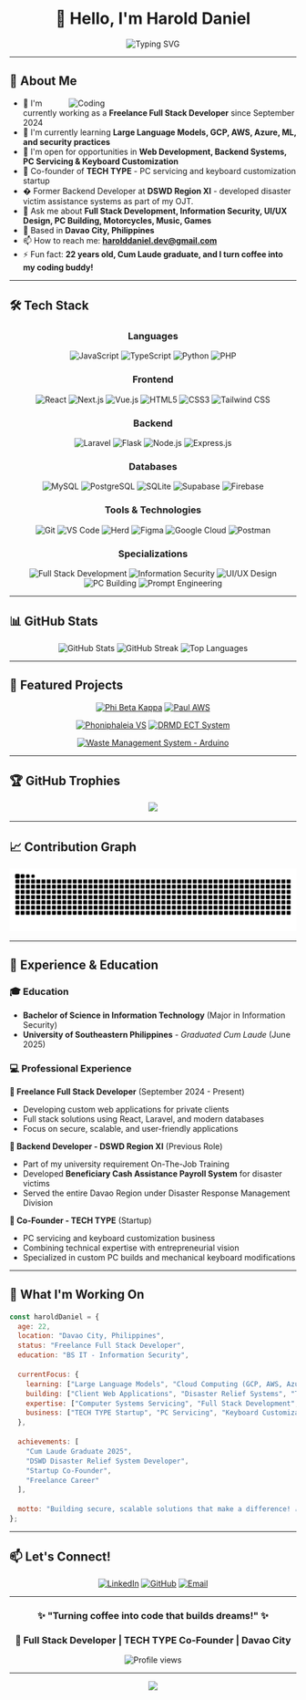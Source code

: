 ﻿<div align="center">
  
# 👋 Hello, I'm Harold Daniel

<img src="https://readme-typing-svg.demolab.com?font=Fira+Code&size=22&duration=3000&pause=1000&color=2E9EF7&center=true&vCenter=true&width=600&lines=Full+Stack+Web+Developer;Information+Security;Freelance+Developer;TECH+TYPE+Co-Founder;Backend+Systems+Developer" alt="Typing SVG" />

</div>

---

## 🚀 About Me

<img align="right" alt="Coding" width="400" src="https://cdn.dribbble.com/users/1162077/screenshots/3848914/programmer.gif">

- 🔭 I'm currently working as a **Freelance Full Stack Developer** since September 2024
- 🌱 I'm currently learning **Large Language Models, GCP, AWS, Azure, ML, and security practices**
- 👯 I'm open for opportunities in **Web Development, Backend Systems, PC Servicing & Keyboard Customization**
- 🏢 Co-founder of **TECH TYPE** - PC servicing and keyboard customization startup
- � Former Backend Developer at **DSWD Region XI** - developed disaster victim assistance systems as part of my OJT.
- 💬 Ask me about **Full Stack Development, Information Security, UI/UX Design, PC Building, Motorcycles, Music, Games**
- 📍 Based in **Davao City, Philippines**
- 📫 How to reach me: **harolddaniel.dev@gmail.com**
- ⚡ Fun fact: **22 years old, Cum Laude graduate, and I turn coffee into my coding buddy!**

---

## 🛠️ Tech Stack

<div align="center">

### Languages
![JavaScript](https://img.shields.io/badge/JavaScript-F7DF1E?style=for-the-badge&logo=javascript&logoColor=black)
![TypeScript](https://img.shields.io/badge/TypeScript-007ACC?style=for-the-badge&logo=typescript&logoColor=white)
![Python](https://img.shields.io/badge/Python-3776AB?style=for-the-badge&logo=python&logoColor=white)
![PHP](https://img.shields.io/badge/PHP-777BB4?style=for-the-badge&logo=php&logoColor=white)

### Frontend
![React](https://img.shields.io/badge/React-20232A?style=for-the-badge&logo=react&logoColor=61DAFB)
![Next.js](https://img.shields.io/badge/Next.js-000000?style=for-the-badge&logo=next.js&logoColor=white)
![Vue.js](https://img.shields.io/badge/Vue.js-35495E?style=for-the-badge&logo=vue.js&logoColor=4FC08D)
![HTML5](https://img.shields.io/badge/HTML5-E34F26?style=for-the-badge&logo=html5&logoColor=white)
![CSS3](https://img.shields.io/badge/CSS3-1572B6?style=for-the-badge&logo=css3&logoColor=white)
![Tailwind CSS](https://img.shields.io/badge/Tailwind_CSS-38B2AC?style=for-the-badge&logo=tailwind-css&logoColor=white)

### Backend
![Laravel](https://img.shields.io/badge/Laravel-FF2D20?style=for-the-badge&logo=laravel&logoColor=white)
![Flask](https://img.shields.io/badge/Flask-000000?style=for-the-badge&logo=flask&logoColor=white)
![Node.js](https://img.shields.io/badge/Node.js-43853D?style=for-the-badge&logo=node.js&logoColor=white)
![Express.js](https://img.shields.io/badge/Express.js-404D59?style=for-the-badge)

### Databases
![MySQL](https://img.shields.io/badge/MySQL-00000F?style=for-the-badge&logo=mysql&logoColor=white)
![PostgreSQL](https://img.shields.io/badge/PostgreSQL-316192?style=for-the-badge&logo=postgresql&logoColor=white)
![SQLite](https://img.shields.io/badge/SQLite-07405E?style=for-the-badge&logo=sqlite&logoColor=white)
![Supabase](https://img.shields.io/badge/Supabase-3ECF8E?style=for-the-badge&logo=supabase&logoColor=white)
![Firebase](https://img.shields.io/badge/Firebase-039BE5?style=for-the-badge&logo=firebase&logoColor=white)

### Tools & Technologies
![Git](https://img.shields.io/badge/Git-F05032?style=for-the-badge&logo=git&logoColor=white)
![VS Code](https://img.shields.io/badge/VS_Code-007ACC?style=for-the-badge&logo=visual-studio-code&logoColor=white)
![Herd](https://img.shields.io/badge/Herd-FF2D20?style=for-the-badge&logo=laravel&logoColor=white)
![Figma](https://img.shields.io/badge/Figma-F24E1E?style=for-the-badge&logo=figma&logoColor=white)
![Google Cloud](https://img.shields.io/badge/Google_Cloud-4285F4?style=for-the-badge&logo=google-cloud&logoColor=white)
![Postman](https://img.shields.io/badge/Postman-FF6C37?style=for-the-badge&logo=postman&logoColor=white)

### Specializations
![Full Stack Development](https://img.shields.io/badge/Full_Stack_Development-6C5CE7?style=for-the-badge&logo=code&logoColor=white)
![Information Security](https://img.shields.io/badge/Information_Security-FF6B6B?style=for-the-badge&logo=shield-alt&logoColor=white)
![UI/UX Design](https://img.shields.io/badge/UI%2FUX_Design-A0E7E5?style=for-the-badge&logo=figma&logoColor=black)
![PC Building](https://img.shields.io/badge/PC_Building-00D2FF?style=for-the-badge&logo=computer&logoColor=white)
![Prompt Engineering](https://img.shields.io/badge/Prompt_Engineering-FF9500?style=for-the-badge&logo=openai&logoColor=white)

</div>

---

## 📊 GitHub Stats

<div align="center">
  
<img src="https://github-readme-stats.vercel.app/api?username=harudayoo&show_icons=true&theme=radical&hide_border=true&count_private=true" alt="GitHub Stats" />

<img src="https://github-readme-streak-stats.herokuapp.com/?user=harudayoo&theme=radical&hide_border=true" alt="GitHub Streak" />

<img src="https://github-readme-stats.vercel.app/api/top-langs/?username=harudayoo&layout=compact&theme=radical&hide_border=true" alt="Top Languages" />

</div>

---

## 🎯 Featured Projects

<div align="center">

[![Phi Beta Kappa](https://github-readme-stats.vercel.app/api/pin/?username=harudayoo&repo=Phi-Beta-Kappa&theme=radical&hide_border=true)](https://github.com/harudayoo/Phi-Beta-Kappa)
[![Paul AWS](https://github-readme-stats.vercel.app/api/pin/?username=harudayoo&repo=Paul-AWS&theme=radical&hide_border=true)](https://github.com/harudayoo/Paul-AWS)

[![Phoniphaleia VS](https://github-readme-stats.vercel.app/api/pin/?username=harudayoo&repo=phoniphaleia-vs&theme=radical&hide_border=true)](https://github.com/harudayoo/phoniphaleia-vs)
[![DRMD ECT System](https://github-readme-stats.vercel.app/api/pin/?username=harudayoo&repo=DRMD-ECT-System&theme=radical&hide_border=true)](https://github.com/harudayoo/DRMD-ECT-System)

[![Waste Management System - Arduino](https://github-readme-stats.vercel.app/api/pin/?username=Alfcht&repo=Arduino---Waste-Segregation-System&theme=radical&hide_border=true)](https://github.com/Alfcht/Arduino---Waste-Segregation-System)

</div>

---

## 🏆 GitHub Trophies

<div align="center">
  
![](https://github-profile-trophy.vercel.app/?username=harudayoo&theme=radical&no-frame=true&no-bg=false&margin-w=4)

</div>

---

## 📈 Contribution Graph

<div align="center">
  
![Snake animation](https://github.com/harudayoo/harudayoo/blob/output/github-contribution-grid-snake.svg)

</div>

---

## 💼 Experience & Education

### 🎓 Education
- **Bachelor of Science in Information Technology** (Major in Information Security)
- **University of Southeastern Philippines** - *Graduated Cum Laude* (June 2025)

### 💻 Professional Experience

**🚀 Freelance Full Stack Developer** (September 2024 - Present)
- Developing custom web applications for private clients
- Full stack solutions using React, Laravel, and modern databases
- Focus on secure, scalable, and user-friendly applications

**💼 Backend Developer - DSWD Region XI** (Previous Role)
- Part of my university requirement On-The-Job Training
- Developed **Beneficiary Cash Assistance Payroll System** for disaster victims
- Served the entire Davao Region under Disaster Response Management Division

**🏢 Co-Founder - TECH TYPE** (Startup)
- PC servicing and keyboard customization business
- Combining technical expertise with entrepreneurial vision
- Specialized in custom PC builds and mechanical keyboard modifications

---

## 🌟 What I'm Working On

```javascript
const haroldDaniel = {
  age: 22,
  location: "Davao City, Philippines",
  status: "Freelance Full Stack Developer",
  education: "BS IT - Information Security",
  
  currentFocus: {
    learning: ["Large Language Models", "Cloud Computing (GCP, AWS, Azure)", "Advanced ML/AI"],
    building: ["Client Web Applications", "Disaster Relief Systems", "TECH TYPE Platform"],
    expertise: ["Computer Systems Servicing", "Full Stack Development", "UI/UX Design"],
    business: ["TECH TYPE Startup", "PC Servicing", "Keyboard Customization"]
  },
  
  achievements: [
    "Cum Laude Graduate 2025",
    "DSWD Disaster Relief System Developer", 
    "Startup Co-Founder",
    "Freelance Career"
  ],
  
  motto: "Building secure, scalable solutions that make a difference! ☕️💻"
};
```

---

## 📫 Let's Connect!

<div align="center">

[![LinkedIn](https://img.shields.io/badge/LinkedIn-0077B5?style=for-the-badge&logo=linkedin&logoColor=white)](www.linkedin.com/in/haxchiidev)
[![GitHub](https://img.shields.io/badge/GitHub-100000?style=for-the-badge&logo=github&logoColor=white)](https://github.com/harudayoo)
[![Email](https://img.shields.io/badge/Email-D14836?style=for-the-badge&logo=gmail&logoColor=white)](mailto:harolddaniel.dev@gmail.com)

</div>

---

<div align="center">
  
### ✨ "Turning coffee into code that builds dreams!" ✨
### 🎯 Full Stack Developer | TECH TYPE Co-Founder | Davao City

<img src="https://komarev.com/ghpvc/?username=harudayoo&label=Profile%20views&color=0e75b6&style=flat" alt="Profile views" />

</div>

---

<div align="center">
  <img src="https://capsule-render.vercel.app/api?type=waving&color=gradient&height=100&section=footer"/>
</div>

